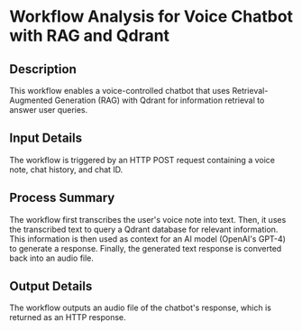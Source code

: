 # Workflow Analysis for Voice Chatbot with RAG and Qdrant

## Description
This workflow enables a voice-controlled chatbot that uses Retrieval-Augmented Generation (RAG) with Qdrant for information retrieval to answer user queries.

## Input Details
The workflow is triggered by an HTTP POST request containing a voice note, chat history, and chat ID.

## Process Summary
The workflow first transcribes the user's voice note into text. Then, it uses the transcribed text to query a Qdrant database for relevant information. This information is then used as context for an AI model (OpenAI's GPT-4) to generate a response. Finally, the generated text response is converted back into an audio file.

## Output Details
The workflow outputs an audio file of the chatbot's response, which is returned as an HTTP response.
